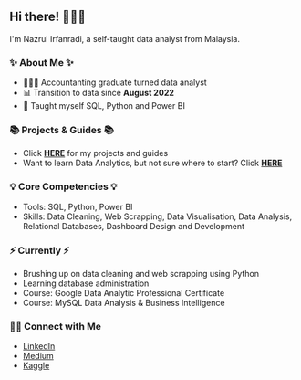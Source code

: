## Hi there! 🙋🏻‍♂️

I'm Nazrul Irfanradi, a self-taught data analyst from Malaysia.

### ✨ About Me ✨
- 👩🏻‍💻 Accountanting graduate turned data analyst
- 📊 Transition to data since **August 2022**
- 📝 Taught myself SQL, Python and Power BI

### 📚 Projects & Guides 📚
- Click **[HERE](https://github.com/nazrulirfanradi/Portfolio-Guide/blob/main/README.md)** for my projects and guides
- Want to learn Data Analytics, but not sure where to start? Click **[HERE](https://github.com/nazrulirfanradi/Where-to-Learn-Data-Analytics)**

### 💡 Core Competencies 💡
- Tools: SQL, Python, Power BI
- Skills: Data Cleaning, Web Scrapping, Data Visualisation, Data Analysis, Relational Databases, Dashboard Design and Development

### ⚡️ Currently ⚡️
- Brushing up on data cleaning and web scrapping using Python
- Learning database administration
- Course: Google Data Analytic Professional Certificate
- Course: MySQL Data Analysis & Business Intelligence

### 🙌🏻 Connect with Me
- [LinkedIn](https://www.linkedin.com/in/nazrulirfanradi/)
- [Medium](https://nazrulirfanradi.medium.com)
- [Kaggle](https://www.kaggle.com/nazrulirfanradi)
